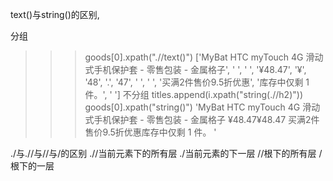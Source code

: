 text()与string()的区别,


分组
>>> goods[0].xpath(".//text()")
['MyBat HTC myTouch 4G 滑动式手机保护套 - 零售包装 - 金属格子', ' ', ' ', '¥48.47', '¥', '48', '.', '47', ' ', ' ', '买满2件售价9.5折优惠', '库存中仅剩 1 件。', ' ']
不分组
titles.append(i.xpath("string(.//h2)"))
>>> goods[0].xpath("string()")
'MyBat HTC myTouch 4G 滑动式手机保护套 - 零售包装 - 金属格子  ¥48.47¥48.47  买满2件售价9.5折优惠库存中仅剩 1 件。 '



./与.//与//与/的区别
.//当前元素下的所有层
./当前元素的下一层
//根下的所有层
/根下的一层
